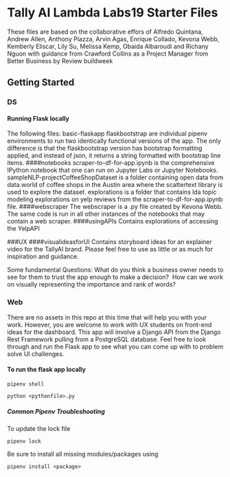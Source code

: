 # Tally AI Lambda Labs19 Starter Files 

These files are based on the collaborative effors of Alfredo Quintana, Andrew Allen, Anthony Piazza, Arvin Agas, Enrique Collado, Kevona Webb, Kemberly Eliscar, Lily Su, Melissa Kemp, Obaida Albaroudi and Richany Nguon with guidance from Crawford Collins as a Project Manager from Better Business by Review buildweek

## Getting Started 

### DS
#### Running Flask locally
The following files:
basic-flaskapp
flaskbootstrap
are individual pipenv environments to run two identically functional versions of the app. The only difference is that the flaskbootstrap version has bootstrap formatting applied, and instead of json, it returns a string formatted with bootstrap line items. 
####notebooks
scraper-to-df-for-app.ipynb is the comprehensive IPython notebook that one can run on Jupyter Labs or Jupyter Notebooks. 
sampleNLP-projectCoffeeShopDataset is a folder containing open data from data.world of coffee shops in the Austin area where the scattertext library is used to explore the dataset.
explorations is a folder that contains lda topic modeling explorations on yelp reviews from the scraper-to-df-for-app.ipynb file. 
####webscraper
The webscraper is a .py file created by Kevona Webb. The same code is run in all other instances of the notebooks that may contain a web scraper. 
####usingAPIs
Contains explorations of accessing the YelpAPI

###UX
####visualideasforUI
Contains storyboard ideas for an explainer video for the TallyAI brand. Please feel free to use as little or as much for inspiration and guidance.

Some fundamental Questions: 
What do you think a business owner needs to see for them to trust the app enough to make a decision? 
How can we work on visually representing the importance and rank of words?

### Web
There are no assets in this repo at this time that will help you with your work. However, you are welcome to work with UX students on front-end ideas for the dashboard. 
This app will involve a Django API from the Django Rest Framework pulling from a PostgreSQL database. 
Feel free to look through and run the Flask app to see what you can come up with to problem solve UI challenges. 



#### To run the flask app locally
```
pipenv shell
```
```
python <pythonfile>.py
```

##### Common Pipenv Troubleshooting

To update the lock file

```
pipenv lock
```

Be sure to install all missing modules/packages using

```
pipenv install <package>
```

